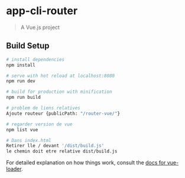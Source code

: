 # app-cli-router

> A Vue.js project

## Build Setup

``` bash
# install dependencies
npm install

# serve with hot reload at localhost:8080
npm run dev

# build for production with minification
npm run build

# problem de liens relatives
Ajoute routeur {publicPath: "/router-vue/"}

# regarder version de vue
npm list vue

# Dans index.html
Retirer lle / devant '/dist/build.js'
le chemin doit etre relative dist/build.js
```

For detailed explanation on how things work, consult the [docs for vue-loader](http://vuejs.github.io/vue-loader).
